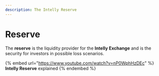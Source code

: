 ```yaml
---
description: The Intelly Reserve
---
```


# Reserve

The **reserve** is the liquidity provider for the **Intelly Exchange** and is the security for investors in possible loss scenarios.

{% embed url="https://www.youtube.com/watch?v=nP0WphHzDEc" %}
**Intelly Reserve** explained
{% endembed %}


